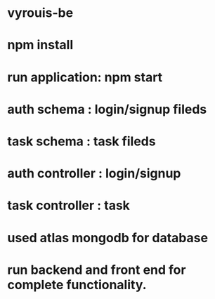 # vyrouis-be
# npm install
# run application: npm start
# auth schema : login/signup fileds
# task schema : task fileds
# auth controller : login/signup 
# task controller : task
# used atlas mongodb for database
# run backend and front end for complete functionality. 
